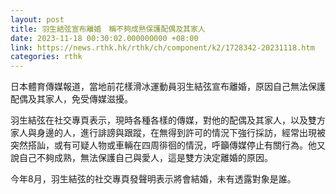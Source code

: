 ```yaml
---
layout: post
title: 羽生結弦宣布離婚　稱不夠成熟保護配偶及其家人
date: 2023-11-18 00:30:02.000000000 +08:00
link: https://news.rthk.hk/rthk/ch/component/k2/1728342-20231118.htm
categories: rthk
---
```


日本體育傳媒報道，當地前花樣滑冰運動員羽生結弦宣布離婚，原因自己無法保護配偶及其家人，免受傳媒滋擾。

羽生結弦在社交專頁表示，現時各種各樣的傳媒，對他的配偶及其家人，以及雙方家人與身邊的人，進行誹謗與跟蹤，在無得到許可的情況下強行採訪，經常出現被突然搭訕，或有可疑人物或車輛在四周徘徊的情況，呼籲傳媒停止有關行為。他又說自己不夠成熟，無法保護自己與愛人，這是雙方決定離婚的原因。

今年8月，羽生結弦的社交專頁發聲明表示將會結婚，未有透露對象是誰。
